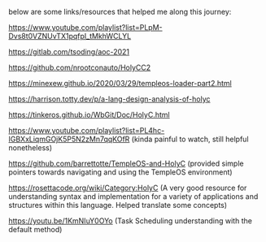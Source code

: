 below are some links/resources that helped me along this journey:

https://www.youtube.com/playlist?list=PLpM-Dvs8t0VZNUvTX1pqfpI_tMkhWCLYL

https://gitlab.com/tsoding/aoc-2021

https://github.com/nrootconauto/HolyCC2

https://minexew.github.io/2020/03/29/templeos-loader-part2.html

https://harrison.totty.dev/p/a-lang-design-analysis-of-holyc

https://tinkeros.github.io/WbGit/Doc/HolyC.html

https://www.youtube.com/playlist?list=PL4hc-IGBXxLiqmGOjK5P5N2zMn7qqKOfR (kinda painful to watch, still helpful nonetheless)

https://github.com/barrettotte/TempleOS-and-HolyC (provided simple pointers towards navigating and using the TempleOS environment)

https://rosettacode.org/wiki/Category:HolyC (A very good resource for understanding syntax and implementation for a variety of applications and structures within this language. Helped translate some concepts)

https://youtu.be/1KmNIuY0OYo (Task Scheduling understanding with the default method)
